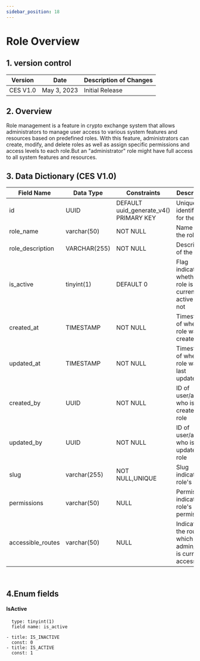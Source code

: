 ```yaml
---
sidebar_position: 18
---
```


# Role Overview

## 1. version control

| Version  | Date        | Description of Changes |
| -------- | ----------- | ---------------------- |
| CES V1.0 | May 3, 2023 | Initial Release        |

## 2. Overview

Role management is a feature in crypto exchange system that allows administrators to manage user access to various system features and resources based on predefined roles. With this feature, administrators can create, modify, and delete roles as well as assign specific permissions and access levels to each role.But an "administrator" role might have full access to all system
features and resources.

## 3. Data Dictionary (CES V1.0)

| Field Name        | Data Type    | Constraints                            | Description                                                   |
| ----------------- | ------------ | -------------------------------------- | ------------------------------------------------------------- |
| id                | UUID         | DEFAULT uuid_generate_v4() PRIMARY KEY | Unique identifier for the role                                |
| role_name         | varchar(50)  | NOT NULL                               | Name of the role                                              |
| role_description  | VARCHAR(255) | NOT NULL                               | Description of the role                                       |
| is_active         | tinyint(1)   | DEFAULT 0                              | Flag indicating whether the role is currently active or not   |
| created_at        | TIMESTAMP    | NOT NULL                               | Timestamp of when the role was created                        |
| updated_at        | TIMESTAMP    | NOT NULL                               | Timestamp of when the role was last updated                   |
| created_by        | UUID         | NOT NULL                               | ID of user/admin who is created the role                      |
| updated_by        | UUID         | NOT NULL                               | ID of user/admin who is updated the role                      |
| slug              | varchar(255) | NOT NULL,UNIQUE                        | Slug indicating role's name                                   |
| permissions       | varchar(50)  | NULL                                   | Permissions indicating role's permissions                     |
| accessible_routes | varchar(50)  | NULL                                   | Indicating the route which the admin/user is currently access |

`
`

## 4.Enum fields

#### **IsActive**

      type: tinyint(1)
      field name: is_active

    - title: IS_INACTIVE
      const: 0
    - title: IS_ACTIVE
      const: 1
